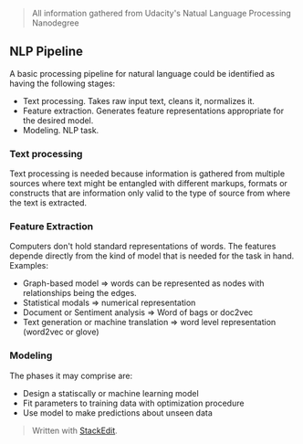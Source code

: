 > All information gathered from Udacity's Natual Language Processing
> Nanodegree

## NLP Pipeline

A basic processing pipeline for natural language could be identified as having the following stages:
- Text processing. Takes raw input text, cleans it, normalizes it.
- Feature extraction. Generates feature representations appropriate for the desired model.
- Modeling. NLP task.

### Text processing

Text processing is needed because information is gathered from multiple sources where text might be entangled with different markups, formats or constructs that are information only valid to the type of source from where the text is extracted.

### Feature Extraction

Computers don't hold standard representations of words. The features depende directly from the kind of model that is needed for the task in hand.
Examples:
- Graph-based model => words can be represented as nodes with relationships being the edges.
- Statistical modals => numerical representation
- Document or Sentiment analysis => Word of bags or doc2vec
- Text generation or machine translation => word level representation (word2vec or glove)

### Modeling
The phases it may comprise are: 
- Design a statiscally or machine learning model
- Fit parameters to training data with optimization procedure
- Use model to make predictions about unseen data

> Written with [StackEdit](https://stackedit.io/).

<!--stackedit_data:
eyJoaXN0b3J5IjpbLTI4NTMxMjQ3OF19
-->
